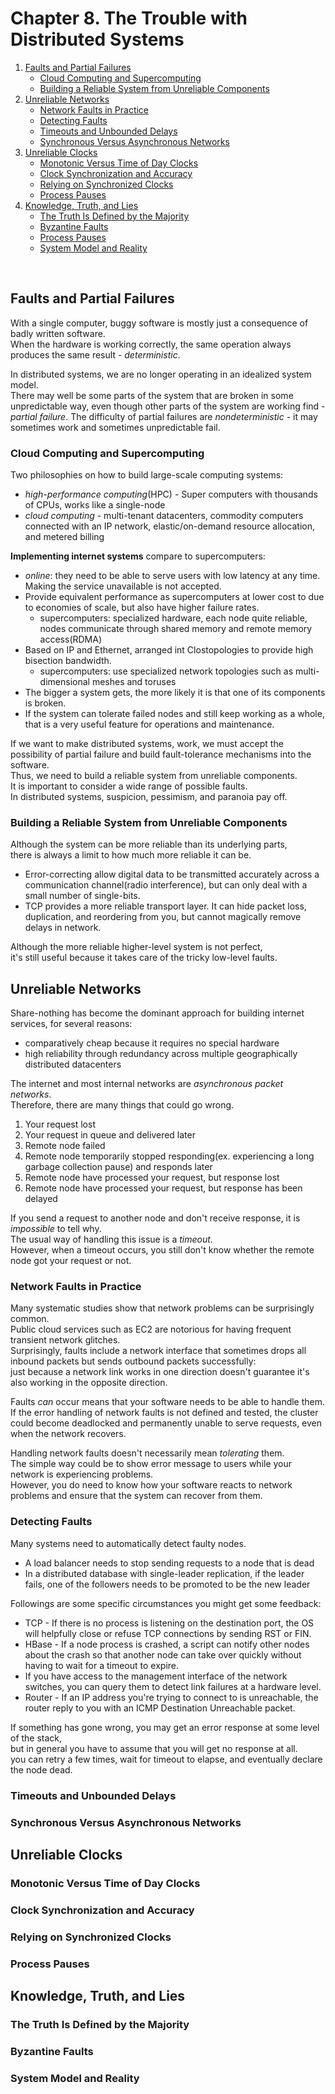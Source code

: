 # Chapter 8. The Trouble with Distributed Systems

1. [Faults and Partial Failures](#Faults-and-Partial-Failures)
    - [Cloud Computing and Supercomputing](#Cloud-Computing-and-Supercomputing)
    - [Building a Reliable System from Unreliable Components](#Building-a-Reliable-System-from-Unreliable-Components)
2. [Unreliable Networks](#Unreliable-Networks)
    - [Network Faults in Practice](#Network-Faults-in-Practice)
    - [Detecting Faults](#Detecting-Faults)
    - [Timeouts and Unbounded Delays](#Timeouts-and-Unbounded-Delays)
    - [Synchronous Versus Asynchronous Networks](#Synchronous-Versus-Asynchronous-Networks)
3. [Unreliable Clocks](#Unreliable-Clocks)
    - [Monotonic Versus Time of Day Clocks](#Monotonic-Versus-Time-of-Day-Clocks)
    - [Clock Synchronization and Accuracy](#Clock-Synchronization-and-Accuracy)
    - [Relying on Synchronized Clocks](#Relying-on-Synchronized-Clocks)
    - [Process Pauses](#Process-Pauses)
4. [Knowledge, Truth, and Lies](#Knowledge,-Truth,-and-Lies)
    - [The Truth Is Defined by the Majority](#The-Truth-Is-Defined-by-the-Majority)
    - [Byzantine Faults](#Byzantine-Faults)
    - [Process Pauses](#Process-Pauses)
    - [System Model and Reality](#System-Model-and-Reality)

<br/>

## Faults and Partial Failures

With a single computer, buggy software is mostly just a consequence of badly written software.  
When the hardware is working correctly, the same operation always produces the same result - _deterministic_. 

In distributed systems, we are no longer operating in an idealized system model.  
There may well be some parts of the system that are broken in some unpredictable way, 
even though other parts of the system are working find - _partial failure_.
The difficulty of partial failures are _nondeterministic_ - it may sometimes work and sometimes unpredictable fail.

### Cloud Computing and Supercomputing

Two philosophies on how to build large-scale computing systems:

- _high-performance computing_(HPC) - Super computers with thousands of CPUs, works like a single-node
- _cloud computing_ - multi-tenant datacenters, commodity computers connected with an IP network, elastic/on-demand resource allocation, and metered billing

**Implementing internet systems** compare to supercomputers:

- _online_: they need to be able to serve users with low latency at any time. Making the service unavailable is not accepted. 
- Provide equivalent performance as supercomputers at lower cost to due to economies of scale, but also have higher failure rates.
  - supercomputers: specialized hardware, each node quite reliable, nodes communicate through shared memory and remote memory access(RDMA)
- Based on IP and Ethernet, arranged int Clostopologies to provide high bisection bandwidth.
  - supercomputers: use specialized network topologies such as multi-dimensional meshes and toruses
- The bigger a system gets, the more likely it is that one of its components is broken.
- If the system can tolerate failed nodes and still keep working as a whole, that is a very useful feature for operations and maintenance.  

If we want to make distributed systems, work, we must accept the possibility of partial failure 
and build fault-tolerance mechanisms into the software.  
Thus, we need to build a reliable system from unreliable components.  
It is important to consider a wide range of possible faults.  
In distributed systems, suspicion, pessimism, and paranoia pay off.  

### Building a Reliable System from Unreliable Components

Although the system can be more reliable than its underlying parts,  
there is always a limit to how much more reliable it can be.  

- Error-correcting allow digital data to be transmitted accurately across a communication channel(radio interference), 
  but can only deal with a small number of single-bits.  
- TCP provides a more reliable transport layer. It can hide packet loss, duplication, and reordering from you, 
  but cannot magically remove delays in network.

Although the more reliable higher-level system is not perfect,  
it's still useful because it takes care of the tricky low-level faults.  

## Unreliable Networks

Share-nothing has become the dominant approach for building internet services, for several reasons:

- comparatively cheap because it requires no special hardware
- high reliability through redundancy across multiple geographically distributed datacenters

The internet and most internal networks are _asynchronous packet networks_.  
Therefore, there are many things that could go wrong.

1. Your request lost
2. Your request in queue and delivered later
3. Remote node failed
4. Remote node temporarily stopped responding(ex. experiencing a long garbage collection pause) and responds later
5. Remote node have processed your request, but response lost
6. Remote node have processed your request, but response has been delayed

If you send a request to another node and don't receive response, it is _impossible_ to tell why.  
The usual way of handling this issue is a _timeout_.  
However, when a timeout occurs, you still don't know whether the remote node got your request or not.  

### Network Faults in Practice

Many systematic studies show that network problems can be surprisingly common.  
Public cloud services such as EC2 are notorious for having frequent transient network glitches.  
Surprisingly, faults include a network interface that sometimes drops all inbound packets but sends outbound packets successfully:  
just because a network link works in one direction doesn't guarantee it's also working in the opposite direction.  

Faults _can_ occur means that your software needs to be able to handle them.  
If the error handling of network faults is not defined and tested, the cluster could become deadlocked and permanently unable to serve requests, 
even when the network recovers.  

Handling network faults doesn't necessarily mean _tolerating_ them.  
The simple way could be to show error message to users while your network is experiencing problems.  
However, you do need to know how your software reacts to network problems and ensure that the system can recover from them.  

### Detecting Faults

Many systems need to automatically detect faulty nodes.

- A load balancer needs to stop sending requests to a node that is dead
- In a distributed database with single-leader replication, if the leader fails, one of the followers needs to be promoted to be the new leader

Followings are some specific circumstances you might get some feedback:

- TCP - If there is no process is listening on the destination port, the OS will helpfully close or refuse TCP connections by sending RST or FIN.
- HBase - If a node process is crashed, a script can notify other nodes about the crash so that another node can take over quickly without having to wait for a timeout to expire.
- If you have access to the management interface of the network switches, you can query them to detect link failures at a hardware level.
- Router - If an IP address you're trying to connect to is unreachable, the router reply to you with an ICMP Destination Unreachable packet.

If something has gone wrong, you may get an error response at some level of the stack,  
but in general you have to assume that you will get no response at all.  
you can retry a few times, wait for timeout to elapse, and eventually declare the node dead.

### Timeouts and Unbounded Delays

### Synchronous Versus Asynchronous Networks

## Unreliable Clocks

### Monotonic Versus Time of Day Clocks

### Clock Synchronization and Accuracy

### Relying on Synchronized Clocks

### Process Pauses

## Knowledge, Truth, and Lies

### The Truth Is Defined by the Majority

### Byzantine Faults

### System Model and Reality